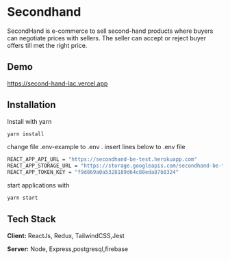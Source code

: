 # Secondhand

SecondHand is e-commerce to sell second-hand products where buyers can negotiate prices with sellers. The seller can accept or reject buyer offers till met the right price.

## Demo

https://second-hand-lac.vercel.app

## Installation

Install with yarn

```bash
yarn install
```

change file .env-example to .env .
insert lines below to .env file

```bash
REACT_APP_API_URL = "https://secondhand-be-test.herokuapp.com"
REACT_APP_STORAGE_URL = "https://storage.googleapis.com/secondhand-be-test.appspot.com"
REACT_APP_TOKEN_KEY = "f9d869a0a5328189d64c88eda87b8324"
```

start applications with

```bash
yarn start
```

## Tech Stack

**Client:** ReactJs, Redux, TailwindCSS,Jest

**Server:** Node, Express,postgresql,firebase
